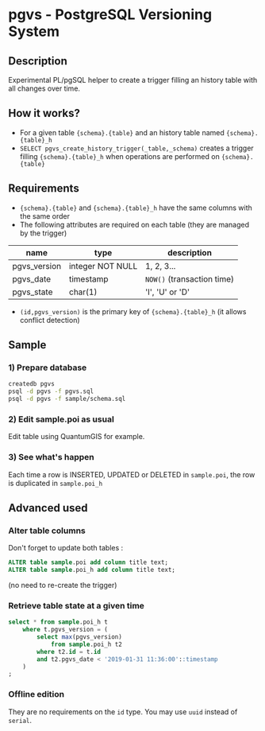 # pgvs - PostgreSQL Versioning System

## Description

Experimental PL/pgSQL helper to create a trigger filling an history table with all changes over time.

## How it works?

* For a given table `{schema}.{table}` and an history table named `{schema}.{table}_h`
* `SELECT pgvs_create_history_trigger(_table,_schema)` creates a trigger filling `{schema}.{table}_h` when operations are performed on `{schema}.{table}`

## Requirements

* `{schema}.{table}` and `{schema}.{table}_h` have the same columns with the same order
* The following attributes are required on each table (they are managed by the trigger)

| name         | type             | description                |
| ------------ | ---------------- | -------------------------- |
| pgvs_version | integer NOT NULL | 1, 2, 3...                 |
| pgvs_date    | timestamp        | `NOW()` (transaction time) |
| pgvs_state   | char(1)          | 'I', 'U' or 'D'            |

* `(id,pgvs_version)` is the primary key of `{schema}.{table}_h` (it allows conflict detection)


## Sample

### 1) Prepare database

```bash
createdb pgvs
psql -d pgvs -f pgvs.sql
psql -d pgvs -f sample/schema.sql
```

### 2) Edit sample.poi as usual

Edit table using QuantumGIS for example.

### 3) See what's happen

Each time a row is INSERTED, UPDATED or DELETED in `sample.poi`, the row is duplicated in `sample.poi_h`


## Advanced used

### Alter table columns

Don't forget to update both tables :

```sql
ALTER table sample.poi add column title text;
ALTER table sample.poi_h add column title text;
```

(no need to re-create the trigger)

### Retrieve table state at a given time

```sql
select * from sample.poi_h t
	where t.pgvs_version = (
		select max(pgvs_version)
			from sample.poi_h t2
		where t2.id = t.id
		and t2.pgvs_date < '2019-01-31 11:36:00'::timestamp
	)
;
```

### Offline edition

They are no requirements on the `id` type. You may use `uuid` instead of `serial`.





